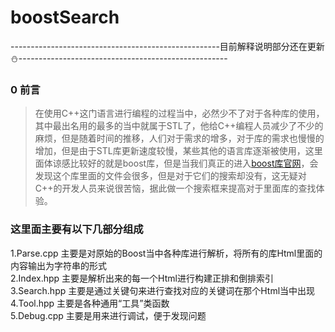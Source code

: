 # boostSearch
----------------------------------------------------目前解释说明部分还在更新:snowman:----------------------------------------------------
### 0 前言
> 在使用C++这门语言进行编程的过程当中，必然少不了对于各种库的使用，其中最出名用的最多的当中就属于STL了，他给C++编程人员减少了不少的麻烦，但是随着时间的推移，人们对于需求的增多，对于库的需求也慢慢的增加，但是由于STL库更新速度较慢，某些其他的语言库逐渐被使用，这里面体谅感比较好的就是boost库，但是当我们真正的进入[boost库官网](https://www.boost.org/)，会发现这个库里面的文件会很多，但是对于它们的搜索却没有，这无疑对C++的开发人员来说很苦恼，据此做一个搜索框来提高对于里面库的查找体验。
### 这里面主要有以下几部分组成
1.Parse.cpp  主要是对原始的Boost当中各种库进行解析，将所有的库Html里面的内容输出为字符串的形式   
2.Index.hpp  主要是解析出来的每一个Html进行构建正排和倒排索引   
3.Search.hpp 主要是通过关键句来进行查找对应的关键词在那个Html当中出现   
4.Tool.hpp   主要是各种通用“工具”类函数  
5.Debug.cpp  主要是用来进行调试，便于发现问题  


